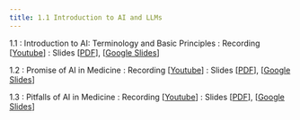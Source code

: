```yaml
---
title: 1.1 Introduction to AI and LLMs
---
```


1.1
: Introduction to AI: Terminology and Basic Principles
  : Recording [[Youtube](https://youtu.be/MerY9DBSMp8?si=7_MITs2skLzuTYF4)]
  : Slides [[PDF](https://drive.google.com/file/d/1Towp2NPGCRBmYNGFYb7WvUMFR4XSnGht/view?usp=drive_link)], [[Google Slides](https://docs.google.com/presentation/d/1ZpBJXuuIH_cJbQUXLA4gppgVI6HJbEdOLKQMTkw1Rnw/edit?usp=drive_link)]

1.2
: Promise of AI in Medicine
  : Recording [[Youtube](https://youtu.be/BBCbmogP8z8?si=_6yb76nL4HigP1M0)]
  : Slides [[PDF](https://drive.google.com/file/d/1URs35DtAbjOnpTESUDw4VPf137O8zU0d/view?usp=drive_link)], [[Google Slides](https://docs.google.com/presentation/d/16AUu8jdi_vnhCqFDdF5xkiGUu_DI9zw9uJCfZjR7AcM/edit?usp=drive_link)]

1.3
: Pitfalls of AI in Medicine
  : Recording [[Youtube](https://youtu.be/tqB__dwm7PU?si=_WdhTFaE81JOtxnk)]
  : Slides [[PDF](https://drive.google.com/file/d/1KCvSP3TEKJSUgyTWeR7DizQTzFrkr3ne/view?usp=drive_link)], [[Google Slides](https://docs.google.com/presentation/d/1noAA0SyRvTJ7JIKVPPLnY-Fuiy_EimJCGY6ymHbqqTc/edit?usp=drive_link)]
<!-- 
1.4
: Intro to LLMs 1: The Basics
  : Recording [[Youtube](https://youtu.be/moA9bXIyMXo?si=QnomEjiXeuszIxOT)]
  : Slides [[PDF](https://drive.google.com/file/d/1TZa-FUi6JhGLgFrmn9qM0B-hvaTECysO/view?usp=drive_link)], [[Google Slides](https://docs.google.com/presentation/d/19i1uVg2ItIsaVicYwMC78Whh_Lzj_QFyloCY_NKPOpA/edit?usp=drive_link)]

1.5
: Intro to LLMs 2: Development and Deployment
  : Recording [[Youtube](https://youtu.be/JocX7W6POSM?si=BniODd5Sd2yrQ23O)]
  : Slides [[PDF](https://drive.google.com/file/d/1LEu884Gpf70VY6HTt0KPRs8_q2QpZZ09/view?usp=drive_link)], [[Google Slides](https://docs.google.com/presentation/d/17YRKLOvPG7AX9_ZeFP_IS06UCJHnfRtoBmof3Af44vs/edit?usp=drive_link)]
  
1.6
: Intro to LLMs 3: Common Pitfalls
  : Recording [[Youtube](https://youtu.be/NOtO8U3gcwQ?si=B4-gD3qiB_VPKq13)]
  : Slides [[PDF](https://drive.google.com/file/d/1vckIbuNweyu1fU1TT3qS0TvMXEOzuKdP/view?usp=drive_link)], [[Google Slides](https://docs.google.com/presentation/d/1mHLuDfgR9gKrmBWaGDMpVQSWvCD1SVdKU9yAJalX1Dc/edit?usp=drive_link)]
-->

<!-- ONE LECTURE PER BOX FORMAT
---
title: 1.1 Introduction to AI and LLMs
---
Lecture Resources:
* Recording [[Youtube](https://youtu.be/MerY9DBSMp8?si=7_MITs2skLzuTYF4)]
* Slides [[PDF](https://drive.google.com/file/d/1Towp2NPGCRBmYNGFYb7WvUMFR4XSnGht/view?usp=drive_link)], [[Google Slides](https://docs.google.com/presentation/d/1ZpBJXuuIH_cJbQUXLA4gppgVI6HJbEdOLKQMTkw1Rnw/edit?usp=drive_link)]

-->
